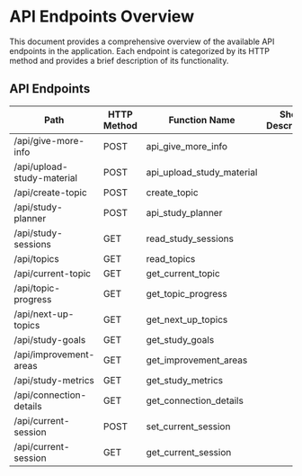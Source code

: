 # API Endpoints Overview
This document provides a comprehensive overview of the available API endpoints in the application. Each endpoint is categorized by its HTTP method and provides a brief description of its functionality.

## API Endpoints

| Path                          | HTTP Method | Function Name          | Short Description |
|-------------------------------|-------------|------------------------|-------------------|
| /api/give-more-info           | POST        | api_give_more_info     |                   |
| /api/upload-study-material     | POST        | api_upload_study_material|                   |
| /api/create-topic             | POST        | create_topic           |                   |
| /api/study-planner            | POST        | api_study_planner      |                   |
| /api/study-sessions           | GET         | read_study_sessions     |                   |
| /api/topics                   | GET         | read_topics            |                   |
| /api/current-topic            | GET         | get_current_topic      |                   |
| /api/topic-progress           | GET         | get_topic_progress     |                   |
| /api/next-up-topics          | GET         | get_next_up_topics     |                   |
| /api/study-goals             | GET         | get_study_goals       |                   |
| /api/improvement-areas        | GET         | get_improvement_areas  |                   |
| /api/study-metrics           | GET         | get_study_metrics      |                   |
| /api/connection-details       | GET         | get_connection_details  |                   |
| /api/current-session          | POST        | set_current_session     |                   |
| /api/current-session          | GET         | get_current_session     |                   |